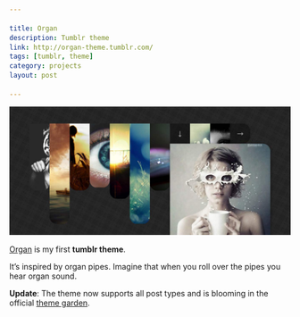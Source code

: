 ```yaml
---

title: Organ
description: Tumblr theme
link: http://organ-theme.tumblr.com/
tags: [tumblr, theme]
category: projects
layout: post

---
```


![Organ - Tumblr theme](/img/posts/organ.jpg)

[Organ](http://organ-theme.tumblr.com/) is my first __tumblr theme__.

It’s inspired by organ pipes. Imagine that when you roll over the pipes you hear organ sound.

__Update__: The theme now supports all post types and is blooming in the official [theme garden](http://www.tumblr.com/theme/9517).
